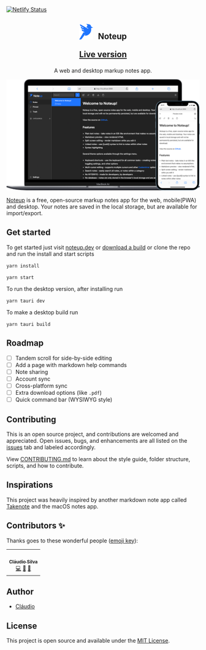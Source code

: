 [![Netlify Status](https://api.netlify.com/api/v1/badges/c07f2af9-ca82-4f2e-a051-3de8e232cebe/deploy-status)](https://app.netlify.com/sites/stupendous-cucurucho-1aee31/deploys)

<h2 align="center">
  <img src="./assets/logo.svg" style="width:36px;margin-right:8px">
  Noteup

[Live version](https://noteup.dev/)

</h2>

<p align="center">A web and desktop markup notes app.</p>

![Screenshot](./assets/mockups.png)

[Noteup](https://noteup.dev/) is a free, open-source markup notes app for the web, mobile(PWA) and desktop. Your notes are saved in the local storage, but are available for import/export.

## Get started

To get started just visit [noteup.dev](https://noteup.dev) or [download a build](https://github.com/elementsinteractive/Noteup/releases) or clone the repo and run the install and start scripts

```properties
yarn install
```

```properties
yarn start
```

To run the desktop version, after installing run

```properties
yarn tauri dev
```

To make a desktop build run

```properties
yarn tauri build
```

## Roadmap

- [ ] Tandem scroll for side-by-side editing
- [ ] Add a page with markdown help commands
- [ ] Note sharing
- [ ] Account sync
- [ ] Cross-platform sync
- [ ] Extra download options (like `.pdf`)
- [ ] Quick command bar (WYSIWYG style)

## Contributing

This is an open source project, and contributions are welcomed and appreciated. Open issues, bugs, and enhancements are all listed on the [issues](https://github.com/elements/noteup/issues) tab and labeled accordingly.

View [CONTRIBUTING.md](CONTRIBUTING.md) to learn about the style guide, folder structure, scripts, and how to contribute.

## Inspirations

This project was heavily inspired by another markdown note app called [Takenote](https://github.com/taniarascia/takenote) and the macOS notes app.

## Contributors ✨

Thanks goes to these wonderful people ([emoji key](https://allcontributors.org/docs/en/emoji-key)):

<!-- ALL-CONTRIBUTORS-LIST:START - Do not remove or modify this section -->
<!-- prettier-ignore-start -->
<!-- markdownlint-disable -->
<table>
  <tbody>
    <tr>
      <td align="center"><a href="https://github.com/Prophetaa"><img src="https://avatars.githubusercontent.com/u/38473739?v=4?s=100" width="100px;" alt=""/><br /><sub><b>Cláudio Silva</b></sub></a><br /><a href="https://github.com/elementsinteractive/Noteup/commits?author=Prophetaa" title="Code">💻</a> <a href="https://github.com/elementsinteractive/Noteup/commits?author=Prophetaa" title="Documentation">📖</a> <a href="#maintenance-Prophetaa" title="Maintenance">🚧</a></td>
    </tr>
  </tbody>
</table>

<!-- markdownlint-restore -->
<!-- prettier-ignore-end -->

<!-- ALL-CONTRIBUTORS-LIST:END -->

## Author

- [Cláudio](https://github.com/Prophetaa)

## License

This project is open source and available under the [MIT License](LICENSE).
